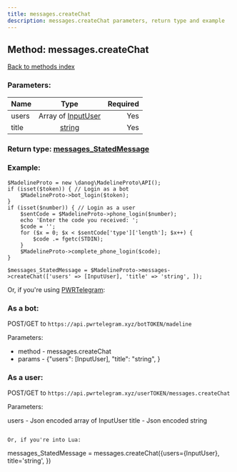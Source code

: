 ```yaml
---
title: messages.createChat
description: messages.createChat parameters, return type and example
---
```

## Method: messages.createChat  
[Back to methods index](index.md)


### Parameters:

| Name     |    Type       | Required |
|----------|:-------------:|---------:|
|users|Array of [InputUser](../types/InputUser.md) | Yes|
|title|[string](../types/string.md) | Yes|


### Return type: [messages\_StatedMessage](../types/messages_StatedMessage.md)

### Example:


```
$MadelineProto = new \danog\MadelineProto\API();
if (isset($token)) { // Login as a bot
    $MadelineProto->bot_login($token);
}
if (isset($number)) { // Login as a user
    $sentCode = $MadelineProto->phone_login($number);
    echo 'Enter the code you received: ';
    $code = '';
    for ($x = 0; $x < $sentCode['type']['length']; $x++) {
        $code .= fgetc(STDIN);
    }
    $MadelineProto->complete_phone_login($code);
}

$messages_StatedMessage = $MadelineProto->messages->createChat(['users' => [InputUser], 'title' => 'string', ]);
```

Or, if you're using [PWRTelegram](https://pwrtelegram.xyz):

### As a bot:

POST/GET to `https://api.pwrtelegram.xyz/botTOKEN/madeline`

Parameters:

* method - messages.createChat
* params - {"users": [InputUser], "title": "string", }



### As a user:

POST/GET to `https://api.pwrtelegram.xyz/userTOKEN/messages.createChat`

Parameters:

users - Json encoded  array of InputUser
title - Json encoded string


```

Or, if you're into Lua:

```
messages_StatedMessage = messages.createChat({users={InputUser}, title='string', })
```

